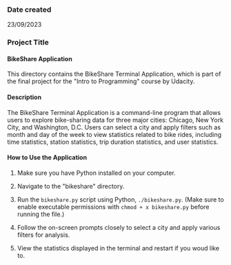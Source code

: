 ### Date created
23/09/2023
### Project Title
#### BikeShare Application

This directory contains the BikeShare Terminal Application, which is part of the final project for the "Intro to Programming" course by Udacity.

#### Description

The BikeShare Terminal Application is a command-line program that allows users to explore bike-sharing data for three major cities: Chicago, New York City, and Washington, D.C. Users can select a city and apply filters such as month and day of the week to view statistics related to bike rides, including time statistics, station statistics, trip duration statistics, and user statistics.

#### How to Use the Application

1. Make sure you have Python installed on your computer.

2. Navigate to the "bikeshare" directory.

3. Run the `bikeshare.py` script using Python, `./bikeshare.py`. (Make sure to enable executable permissions with `chmod + x bikeshare.py` before running the file.)

4. Follow the on-screen prompts closely to select a city and apply various filters for analysis.

5. View the statistics displayed in the terminal and restart if you woud like to.


